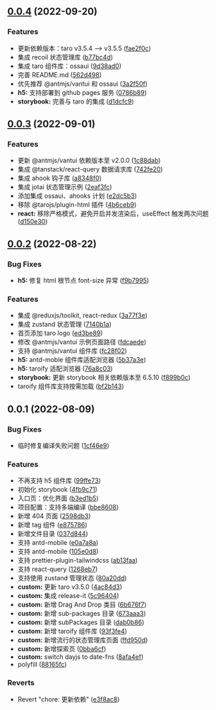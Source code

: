 ## [0.0.4](https://github.com/QingyunYang/taro-react-boilerplate/compare/0.0.3...0.0.4) (2022-09-20)

### Features

- 更新依赖版本：taro v3.5.4 --\> v3.5.5 ([fae2f0c](https://github.com/QingyunYang/taro-react-boilerplate/commit/fae2f0c1961a853a39d17478e262e3723d5ec4e4))
- 集成 recoil 状态管理库 ([b77bc4d](https://github.com/QingyunYang/taro-react-boilerplate/commit/b77bc4d3e13c5d2a11b770da6ab67a1a6d5f314c))
- 集成 taro 组件库：ossaui ([9d38ad0](https://github.com/QingyunYang/taro-react-boilerplate/commit/9d38ad0e20e8446156e02be9679d3844659371f8))
- 完善 README.md ([562d498](https://github.com/QingyunYang/taro-react-boilerplate/commit/562d49843ac1ee708c1da902a1fb5c2c38304909))
- 优先推荐 @antmjs/vantui 和 ossaui ([3a2f50f](https://github.com/QingyunYang/taro-react-boilerplate/commit/3a2f50f504dc17efe9ae17b3f46c36749cc71e98))
- **h5:** 支持部署到 github pages 服务 ([0786b89](https://github.com/QingyunYang/taro-react-boilerplate/commit/0786b89fe68c8db27f37d7a6bc18e706b09eeefe))
- **storybook:** 完善与 taro 的集成 ([d1dcfc9](https://github.com/QingyunYang/taro-react-boilerplate/commit/d1dcfc933b5316d2ac5be2c2e570089ea12bf1a4))

## [0.0.3](https://github.com/QingyunYang/taro-react-boilerplate/compare/0.0.2...0.0.3) (2022-09-01)

### Features

- 更新 @antmjs/vantui 依赖版本至 v2.0.0 ([1c88dab](https://github.com/QingyunYang/taro-react-boilerplate/commit/1c88dab8d07b7474539b2567247993cdc5b85974))
- 集成 @tanstack/react-query 数据请求库 ([742fe20](https://github.com/QingyunYang/taro-react-boilerplate/commit/742fe20f66affa167f2ed2fd00223b20fd7a9cc3))
- 集成 ahook 钩子库 ([a8348f0](https://github.com/QingyunYang/taro-react-boilerplate/commit/a8348f08155185b346f068dc6e4b6f23a05fa294))
- 集成 jotai 状态管理示例 ([2eaf3fc](https://github.com/QingyunYang/taro-react-boilerplate/commit/2eaf3fc554680fab756998ef0841af561d92d4a6))
- 添加集成 ossaui、ahooks 计划 ([e2dc5b3](https://github.com/QingyunYang/taro-react-boilerplate/commit/e2dc5b3dfadf2bf528afef93bda8e8b60c584421))
- 移除 @tarojs/plugin-html 插件 ([4b6ceb9](https://github.com/QingyunYang/taro-react-boilerplate/commit/4b6ceb9f34d94e15684e4dfd0eab3683e981eac4))
- **react:** 移除严格模式，避免开启并发渲染后，useEffect 触发两次问题 ([d150e30](https://github.com/QingyunYang/taro-react-boilerplate/commit/d150e30ed0ce6f5a17339149dcf3aa10370a5e8b))

## [0.0.2](https://github.com/QingyunYang/taro-react-boilerplate/compare/0.0.1...0.0.2) (2022-08-22)

### Bug Fixes

- **h5:** 修复 html 根节点 font-size 异常 ([f9b7995](https://github.com/QingyunYang/taro-react-boilerplate/commit/f9b7995be6f087c261ef93dad0a874026624d03e))

### Features

- 集成 @reduxjs/toolkit, react-redux ([3a77f3e](https://github.com/QingyunYang/taro-react-boilerplate/commit/3a77f3e9f133ea1d943db3997956af2bea1de8c0))
- 集成 zustand 状态管理 ([7140b1a](https://github.com/QingyunYang/taro-react-boilerplate/commit/7140b1a6877951f7e7f41ca3d0206aaf66e682ca))
- 首页添加 taro logo ([ed3be89](https://github.com/QingyunYang/taro-react-boilerplate/commit/ed3be897484b5d62c43fadc17f00e7a407cc938a))
- 修改 @antmjs/vantui 示例页面路径 ([fdcaede](https://github.com/QingyunYang/taro-react-boilerplate/commit/fdcaedeaabf4381277ac67c7800c4b2b4e9ca9d7))
- 支持 @antmjs/vantui 组件库 ([fc28f02](https://github.com/QingyunYang/taro-react-boilerplate/commit/fc28f021786d936d90734107e4e463c08e6f5818))
- **h5:** antd-moble 组件库适配浏览器 ([5b37a3e](https://github.com/QingyunYang/taro-react-boilerplate/commit/5b37a3ef6dc21748934a501d20ee72b98742891e))
- **h5:** taroify 适配浏览器 ([76a8c03](https://github.com/QingyunYang/taro-react-boilerplate/commit/76a8c032b76fbe7a1e73024a16715aa073b94eac))
- **storybook:** 更新 storybook 相关依赖版本至 6.5.10 ([f899b0c](https://github.com/QingyunYang/taro-react-boilerplate/commit/f899b0ce8d357d3471291a3c8addb6047727eae8))
- taroify 组件库支持按需加载 ([bf2b143](https://github.com/QingyunYang/taro-react-boilerplate/commit/bf2b143ac66b96bee8aab77bf612a1e281e34a25))

## 0.0.1 (2022-08-09)

### Bug Fixes

- 临时修复编译失败问题 ([1cf46e9](https://github.com/QingyunYang/taro-react-boilerplate/commit/1cf46e98b1bdbbd8cac6b76a8f115838a2fc54ef))

### Features

- 不再支持 h5 组件库 ([99ffe73](https://github.com/QingyunYang/taro-react-boilerplate/commit/99ffe73d4a7e553d4a1eaff081c852a0f9291a6b))
- 初始化 storybook ([4fb9c71](https://github.com/QingyunYang/taro-react-boilerplate/commit/4fb9c71c386ba067fedbacd7e0f667ba2322f045))
- 入口页：优化界面 ([b3ed1b5](https://github.com/QingyunYang/taro-react-boilerplate/commit/b3ed1b5d478b52918f7b3334d67fb9716bb3f707))
- 项目配置：支持多端编译 ([bbe8608](https://github.com/QingyunYang/taro-react-boilerplate/commit/bbe860825d9a60a7514da3091c0da499ce356b47))
- 新增 404 页面 ([2598db3](https://github.com/QingyunYang/taro-react-boilerplate/commit/2598db31d9d48ba8dbabe62c8724a3b37e329f37))
- 新增 tag 组件 ([e875786](https://github.com/QingyunYang/taro-react-boilerplate/commit/e875786d752e5768b3aa0faa52df05231d598024))
- 新增文件目录 ([037d844](https://github.com/QingyunYang/taro-react-boilerplate/commit/037d84473805187a45128e9686713b970b7c96e7))
- 支持 antd-mobile ([e0a7a8a](https://github.com/QingyunYang/taro-react-boilerplate/commit/e0a7a8a310e72f0cd6854e3d1a6e279e53328c57))
- 支持 antd-mobile ([105e0d8](https://github.com/QingyunYang/taro-react-boilerplate/commit/105e0d871ed2e30f94f7c02b22338e84efa8d356))
- 支持 prettier-plugin-tailwindcss ([ab13faa](https://github.com/QingyunYang/taro-react-boilerplate/commit/ab13faa97ac165901cd697e64d21bfdce6edd707))
- 支持 react-query ([1268eb7](https://github.com/QingyunYang/taro-react-boilerplate/commit/1268eb704d74190bbb57604d24602dce702fa327))
- 支持使用 zustand 管理状态 ([80a20dd](https://github.com/QingyunYang/taro-react-boilerplate/commit/80a20dd79df04d7493629530e5a6a5769373a7bf))
- **custom:** 更新 taro v3.5.0 ([4ac84d3](https://github.com/QingyunYang/taro-react-boilerplate/commit/4ac84d3663010c5dc4844db1f5ad17271e731bd8))
- **custom:** 集成 release-it ([5c96404](https://github.com/QingyunYang/taro-react-boilerplate/commit/5c964040836ca303fe01d97f2a9dd73bf3c38568))
- **custom:** 新增 Drag And Drop 类目 ([6b676f7](https://github.com/QingyunYang/taro-react-boilerplate/commit/6b676f75caf427f8b947612871e1e12d46e44cac))
- **custom:** 新增 sub-packages 目录 ([673aaa3](https://github.com/QingyunYang/taro-react-boilerplate/commit/673aaa3e1e7ce5abada1130fca334678254adb5a))
- **custom:** 新增 subPackages 目录 ([dab0b86](https://github.com/QingyunYang/taro-react-boilerplate/commit/dab0b869dc44a7e7621d5334b77d2d8171d6a37a))
- **custom:** 新增 taroify 组件库 ([93f3fe4](https://github.com/QingyunYang/taro-react-boilerplate/commit/93f3fe47a129efd8a64a9d0cd878ac05a175c4e2))
- **custom:** 新增流行的状态管理库页面 ([ffd950d](https://github.com/QingyunYang/taro-react-boilerplate/commit/ffd950d452e48d19fdb9180538ef31fed46aea77))
- **custom:** 新增探索页 ([0bba6cf](https://github.com/QingyunYang/taro-react-boilerplate/commit/0bba6cfb450d3606bb0413c7cebf6a111517052a))
- **custom:** switch dayjs to date-fns ([8afa4ef](https://github.com/QingyunYang/taro-react-boilerplate/commit/8afa4ef1a8d901ca7f20022a857817d9182579bd))
- polyfill ([88165fc](https://github.com/QingyunYang/taro-react-boilerplate/commit/88165fc14e905ea4eb6f72d2ad510f54fbd83174))

### Reverts

- Revert "chore: 更新依赖" ([e3f8ac8](https://github.com/QingyunYang/taro-react-boilerplate/commit/e3f8ac89aeb4cc1923e892b16907db5aa964570c))

